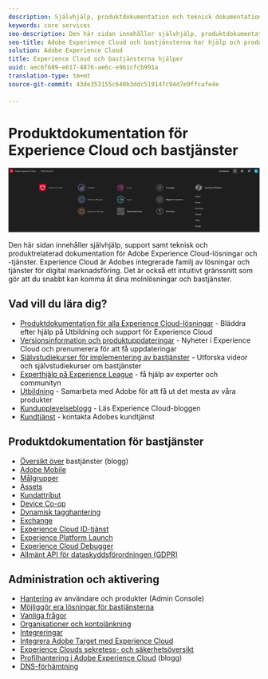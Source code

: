 ```yaml
---
description: Självhjälp, produktdokumentation och teknisk dokumentation för Adobe Experience Cloud. Experience Cloud är Adobes integrerade familj av lösningar och tjänster för digital marknadsföring.
keywords: core services
seo-description: Den här sidan innehåller självhjälp, produktdokumentation och teknisk dokumentation för Experience Cloud.
seo-title: Adobe Experience Cloud och bastjänsterna har hjälp och produktdokumentation.
solution: Adobe Experience Cloud
title: Experience Cloud och bastjänsterna hjälper
uuid: aec6f689-e617-4876-ae6c-e961cfcb991a
translation-type: tm+mt
source-git-commit: 43de353155c640b3ddc519147c94d7e9ffcafe4e

---
```



# Produktdokumentation för Experience Cloud och bastjänster

![Experience Cloud](assets/banner.png)

Den här sidan innehåller självhjälp, support samt teknisk och produktrelaterad dokumentation för Adobe Experience Cloud-lösningar och -tjänster. Experience Cloud är Adobes integrerade familj av lösningar och tjänster för digital marknadsföring. Det är också ett intuitivt gränssnitt som gör att du snabbt kan komma åt dina molnlösningar och bastjänster.

## Vad vill du lära dig?

* [Produktdokumentation för alla Experience Cloud-lösningar](https://docs.adobe.com/content/help/en/experience-cloud/user-guides/home.html) - Bläddra efter hjälp på Utbildning och support för Experience Cloud
* [Versionsinformation och produktuppdateringar](https://docs.adobe.com/content/help/en/release-notes/experience-cloud/current.html) - Nyheter i Experience Cloud och prenumerera för att få uppdateringar
* [Självstudiekurser för implementering av bastjänster](https://docs.adobe.com/content/help/en/core-services-learn/tutorials/overview.html) - Utforska videor och självstudiekurser om bastjänster
* [Experthjälp på Experience League](https://landing.adobe.com/experience-league/) - få hjälp av experter och communityn
* [Utbildning](https://helpx.adobe.com/learning.html?promoid=KAUDK) - Samarbeta med Adobe för att få ut det mesta av våra produkter
* [Kundupplevelseblogg](https://theblog.adobe.com/customer-experience/) - Läs Experience Cloud-bloggen
* [Kundtjänst](https://helpx.adobe.com/contact/enterprise-support.ec.html) - kontakta Adobes kundtjänst

## Produktdokumentation för bastjänster

* [Översikt över](https://theblog.adobe.com/part-2-capturing-leveraging-consumer-behavior-adobe-marketing-cloud/) bastjänster (blogg)
* [Adobe Mobile](https://docs.adobe.com/content/help/en/mobile-services/using/home.html)
* [Målgrupper](https://docs.adobe.com/content/help/en/core-services/interface/audiences/audience-library.html)
* [Assets](experience-cloud-assets/experience-cloud-assets.md)
* [Kundattribut](https://docs.adobe.com/content/help/en/core-services/interface/customer-attributes/attributes.html)
* [Device Co-op](https://docs.adobe.com/content/help/en/device-co-op/using/home.html)
* [Dynamisk tagghantering](https://docs.adobe.com/content/help/en/dtm/using/dtm-home.html)
* [Exchange](https://experiencecloud.adobeexchange.com/)
* [Experience Cloud ID-tjänst](https://docs.adobe.com/content/help/en/id-service/using/home.html)
* [Experience Platform Launch](https://docs.adobelaunch.com/)
* [Experience Cloud Debugger](https://docs.adobe.com/content/help/en/debugger/using/experience-cloud-debugger.html)
* [Allmänt API för dataskyddsförordningen (GDPR)](https://www.adobe.io/apis/experiencecloud/gdpr.html)

## Administration och aktivering

* [Hantering](admin-getting-started/admin-getting-started.md) av användare och produkter (Admin Console)
* [Möjliggör era lösningar för bastjänsterna](core-services/core-services.md)
* [Vanliga frågor](admin-getting-started/admin-getting-started.md)
* [Organisationer och kontolänkning](admin-getting-started/organizations.md)
* [Integreringar](marketing-cloud-integrations.md)
* [Integrera Adobe Target med Experience Cloud](https://docs.adobe.com/content/help/en/target/using/integrate/a4t/a4t.html)
* [Experience Clouds sekretess- och säkerhetsöversikt](assets/Adobe-Marketing-Cloud-Privacy-and-Security-Overview.pdf)
* [Profilhantering i Adobe Experience Cloud](https://theblog.adobe.com/profile-management-adobe-marketing-cloud-comes-together/) (blogg)
* [DNS-förhämtning](admin-getting-started/admin-getting-started.md#concept_6BC8C6856E3644F8956D7AD0A96383B7)
